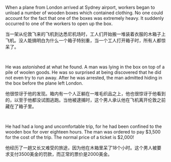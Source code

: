 When a plane from London arrived at Sydney airport, workers began to unload a number of wooden boxes which contained clothing. No one could account for the fact that one of the boxes was extremely heavy. It suddenly occurred to one of the workers to open up the box.

当一架从伦敦飞来的飞机到达悉尼机场时，工人们开始搬一堆装着衣服的木箱子上飞机。没人能搞明白为什么一个箱子特别重，当一个工人打开箱子时，所有人都惊呆了。

    



He was astonished at what he found. A man was lying in the box on top of a pile of woolen goods. He was so surprised at being discovered that he did not even try to run away. After he was arrested, the man admitted hiding in the box before the plane left London.

他很惊讶于他的发现。箱内有一个人正躺在一堆毛织品之上，他也很惊讶于他看到的，以至于他都没试图逃跑。当他被逮捕时，这个男人承认他在飞机离开伦敦之前藏在了箱子里。

    



He had had a long and uncomfortable trip, for he had been confined to the wooden box for over eighteen hours. The man was ordered to pay $3,500 for the cost of the trip. The normal price of a ticket is $2,000!

他经历了一趟又长又难受的旅途，因为他在木箱里呆了18个小时。这个男人被要求支付3500美金的罚款，而正常的票价是2000美金。
